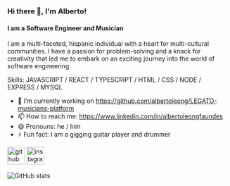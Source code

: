### Hi there 👋, I'm Alberto!
#### I am a Software Engineer and Musician
I am a multi-faceted, hispanic individual with a heart for multi-cultural communities. I have a passion for problem-solving and a knack for creativity that led me to embark on an exciting journey into the world of software engineering.

Skills: JAVASCRIPT / REACT / TYPESCRIPT / HTML / CSS / NODE / EXPRESS / MYSQL

- 🔭 I’m currently working on https://github.com/albertoleong/LEGATO-musicians-platform 
- 📫 How to reach me: https://www.linkedin.com/in/albertoleongfaundes 
- 😄 Pronouns: he / him 
- ⚡ Fun fact: I am a gigging guitar player and drummer 


[<img src='https://cdn.jsdelivr.net/npm/simple-icons@3.0.1/icons/github.svg' alt='github' height='40'>](https://github.com/albertoleong)  [<img src='https://cdn.jsdelivr.net/npm/simple-icons@3.0.1/icons/instagram.svg' alt='instagram' height='40'>](https://www.instagram.com/alberto_leong/)  

![GitHub stats](https://github-readme-stats.vercel.app/api?username=albertoleong&show_icons=true)  

